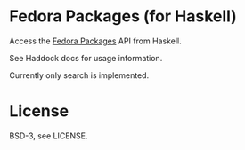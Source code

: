 # Fedora Packages (for Haskell)

Access the [Fedora Packages](https://apps.fedoraproject.org/packages/) API from
Haskell.

See Haddock docs for usage information.

Currently only search is implemented.

# License

BSD-3, see LICENSE.
